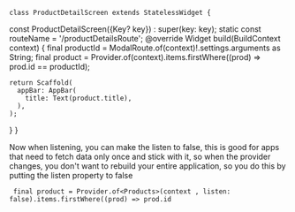     class ProductDetailScreen extends StatelessWidget {
  const ProductDetailScreen({Key? key}) : super(key: key);
  static const routeName = '/productDetailsRoute';
  @override
  Widget build(BuildContext context) {
    final productId = ModalRoute.of(context)!.settings.arguments as String;
    final product = Provider.of<Products>(context).items.firstWhere((prod) => prod.id == productId);

    return Scaffold(
      appBar: AppBar(
        title: Text(product.title),
      ),
    );
  }
}


Now when listening, you can make the listen to false, this is good for apps that need to fetch data only once and stick with it, so when the provider changes, you don't want to rebuild your entire application, so you do this by putting the listen property to false

     final product = Provider.of<Products>(context , listen: false).items.firstWhere((prod) => prod.id 

